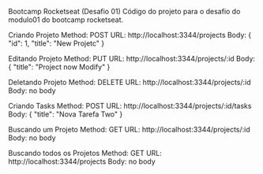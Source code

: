 Bootcamp Rocketseat (Desafio 01)
Código do projeto para o desafio do modulo01 do bootcamp rocketseat.

Criando Projeto
Method: POST
URL: http://localhost:3344/projects
Body:
{
"id": 1,
"title": "New Projetc"
}

Editando Projeto
Method: PUT
URL: http://localhost:3344/projects/:id
Body:
{
"title": "Project now Modify"
}

Deletando Projeto
Method: DELETE
URL: http://localhost:3344/projects/:id
Body:
no body

Criando Tasks
Method: POST
URL: http://localhost:3344/projects/:id/tasks
Body:
{
"title": "Nova Tarefa Two"
}

Buscando um Projeto
Method: GET
URL: http://localhost:3344/projects/:id
Body:
no body

Buscando todos os Projetos
Method: GET
URL: http://localhost:3344/projects
Body:
no body
